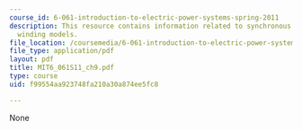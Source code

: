 ```yaml
---
course_id: 6-061-introduction-to-electric-power-systems-spring-2011
description: This resource contains information related to synchronous machine and
  winding models.
file_location: /coursemedia/6-061-introduction-to-electric-power-systems-spring-2011/f99554aa923748fa210a30a874ee5fc8_MIT6_061S11_ch9.pdf
file_type: application/pdf
layout: pdf
title: MIT6_061S11_ch9.pdf
type: course
uid: f99554aa923748fa210a30a874ee5fc8

---
```

None